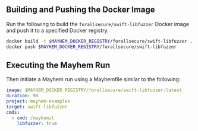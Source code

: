 ## Building and Pushing the Docker Image

Run the following to build the `forallsecure/swift-libfuzzer` Docker image and push it to a specified Docker registry.

```sh
docker build -t $MAYHEM_DOCKER_REGISTRY/forallsecure/swift-libfuzzer .
docker push $MAYHEM_DOCKER_REGISTRY/forallsecure/swift-libfuzzer
```

## Executing the Mayhem Run

Then initiate a Mayhem run using a Mayhemfile similar to the following:

```yaml
image: $MAYHEM_DOCKER_REGISTRY/forallsecure/swift-libfuzzer:latest
duration: 90
project: mayhem-examples
target: swift-libfuzzer
cmds:
  - cmd: /mayhemit
    libfuzzer: true
```
